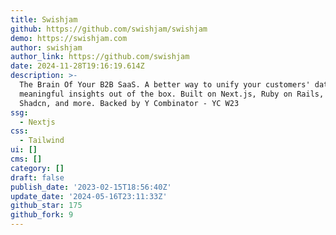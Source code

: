 ```yaml
---
title: Swishjam
github: https://github.com/swishjam/swishjam
demo: https://swishjam.com
author: swishjam
author_link: https://github.com/swishjam
date: 2024-11-28T19:16:19.614Z
description: >-
  The Brain Of Your B2B SaaS. A better way to unify your customers' data and get
  meaningful insights out of the box. Built on Next.js, Ruby on Rails, Tailwind,
  Shadcn, and more. Backed by Y Combinator - YC W23
ssg:
  - Nextjs
css:
  - Tailwind
ui: []
cms: []
category: []
draft: false
publish_date: '2023-02-15T18:56:40Z'
update_date: '2024-05-16T23:11:33Z'
github_star: 175
github_fork: 9
---
```

